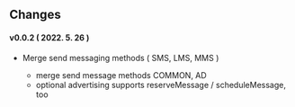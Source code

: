 ## Changes

#### v0.0.2 ( 2022. 5. 26 )

- Merge send messaging methods ( SMS, LMS, MMS )

  - merge send message methods COMMON, AD
  - optional advertising supports reserveMessage / scheduleMessage, too